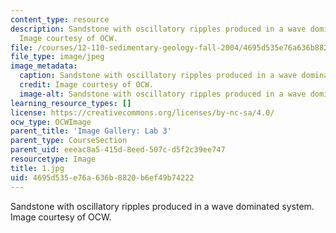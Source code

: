```yaml
---
content_type: resource
description: Sandstone with oscillatory ripples produced in a wave dominated system.
  Image courtesy of OCW.
file: /courses/12-110-sedimentary-geology-fall-2004/4695d535e76a636b8820b6ef49b74222_1.jpg
file_type: image/jpeg
image_metadata:
  caption: Sandstone with oscillatory ripples produced in a wave dominated system.
  credit: Image courtesy of OCW.
  image-alt: Sandstone with oscillatory ripples produced in a wave dominated system.
learning_resource_types: []
license: https://creativecommons.org/licenses/by-nc-sa/4.0/
ocw_type: OCWImage
parent_title: 'Image Gallery: Lab 3'
parent_type: CourseSection
parent_uid: eeeac8a5-415d-8eed-507c-d5f2c39ee747
resourcetype: Image
title: 1.jpg
uid: 4695d535-e76a-636b-8820-b6ef49b74222
---
```

Sandstone with oscillatory ripples produced in a wave dominated system. Image courtesy of OCW.